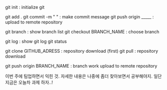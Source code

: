 git init : initialize git

git add .
git commit -m " " : make commit message
git push origin _____ : upload to remote repository

git branch : show branch list
git checkout BRANCH_NAME : choose branch

git log : show git log
git status

git clone GITHUB_ADRESS : repository download (first)
git pull          : repository download

git push origin BRANCH_NAME  : branch work upload to remote repository


 



이번 주에 팀업하면서 익힌 것. 자세한 내용은 나중에 좀더 찾아보면서 공부해야지.
일단 지금은 오늘차 과제 하자..!
